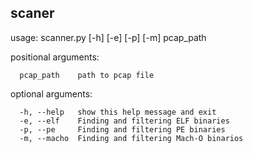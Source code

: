 ## scaner

usage: scanner.py [-h] [-e] [-p] [-m] pcap_path
 
 positional arguments:
 ```ShellSession
   pcap_path    path to pcap file
 ```
 optional arguments:
 ```ShellSession
   -h, --help   show this help message and exit
   -e, --elf    Finding and filtering ELF binaries
   -p, --pe     Finding and filtering PE binaries
   -m, --macho  Finding and filtering Mach-O binarios
```
